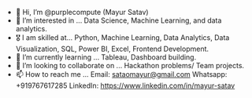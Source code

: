 - 👋 Hi, I’m @purplecompute (Mayur Satav)
- 👀 I’m interested in ... Data Science, Machine Learning, and data analytics.
- 🎖️ I am skilled at... Python, Machine Learning, Data Analytics, Data Visualization, SQL, Power BI, Excel, Frontend Development.
- 🌱 I’m currently learning ... Tableau, Dashboard building.
- 💞️ I’m looking to collaborate on ... Hackathon problems/ Team projects.
- 📫 How to reach me ... Email: sataomayur@gmail.com
                          Whatsapp: +919767617285
                          LinkedIn: https://www.linkedin.com/in/mayur-satav

<!---
purplecompute/purplecompute is a ✨ special ✨ repository because its `README.md` (this file) appears on your GitHub profile.
You can click the Preview link to take a look at your changes.
--->
